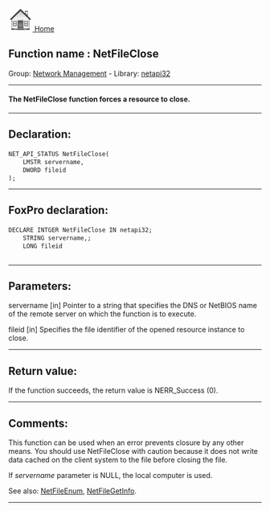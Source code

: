 [<img src="../../images/home.png"> Home ](https://github.com/VFPX/Win32API)  

## Function name : NetFileClose
Group: [Network Management](../../functions_group.md#Network_Management)  -  Library: [netapi32](../../Libraries.md#netapi32)  
***  


#### The NetFileClose function forces a resource to close.
***  


## Declaration:
```foxpro  
NET_API_STATUS NetFileClose(
	LMSTR servername,
	DWORD fileid
);  
```  
***  


## FoxPro declaration:
```foxpro  
DECLARE INTGER NetFileClose IN netapi32;
	STRING servername,;
	LONG fileid
  
```  
***  


## Parameters:
servername 
[in] Pointer to a string that specifies the DNS or NetBIOS name of the remote server on which the function is to execute.

fileid 
[in] Specifies the file identifier of the opened resource instance to close.  
***  


## Return value:
If the function succeeds, the return value is NERR_Success (0).  
***  


## Comments:
This function can be used when an error prevents closure by any other means. You should use NetFileClose with caution because it does not write data cached on the client system to the file before closing the file.  
  
If <Em>servername</Em> parameter is NULL, the local computer is used.   
  
See also: [NetFileEnum](../netapi32/NetFileEnum.md), [NetFileGetInfo](../netapi32/NetFileGetInfo.md).  
  
***  

